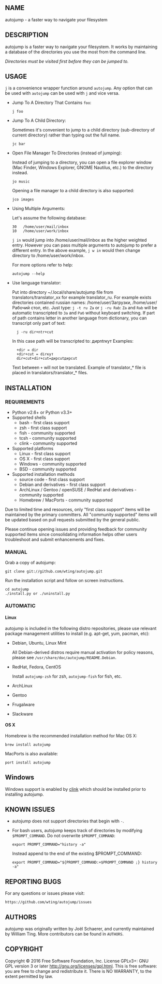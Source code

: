 NAME
----

autojump - a faster way to navigate your filesystem

DESCRIPTION
-----------

autojump is a faster way to navigate your filesystem. It works by
maintaining a database of the directories you use the most from the
command line.

*Directories must be visited first before they can be jumped to.*

USAGE
-----

`j` is a convenience wrapper function around `autojump`. Any option that
can be used with `autojump` can be used with `j` and vice versa.

-   Jump To A Directory That Contains `foo`:

        j foo

-   Jump To A Child Directory:

    Sometimes it's convenient to jump to a child directory
    (sub-directory of current directory) rather than typing out the
    full name.

        jc bar

-   Open File Manager To Directories (instead of jumping):

    Instead of jumping to a directory, you can open a file explorer
    window (Mac Finder, Windows Explorer, GNOME Nautilus, etc.) to the
    directory instead.

        jo music

    Opening a file manager to a child directory is also supported:

        jco images

-   Using Multiple Arguments:

    Let's assume the following database:

        30   /home/user/mail/inbox
        10   /home/user/work/inbox

    `j in` would jump into /home/user/mail/inbox as the higher
    weighted entry. However you can pass multiple arguments to autojump
    to prefer a different entry. In the above example, `j w in` would
    then change directory to /home/user/work/inbox.

    For more options refer to help:

        autojump --help

- Use language translator:

    Put into directory ~/.local/share/autojump file from translators/translator_xx
    for example translator_ru.
    For example exists directories contained russian names: /home/user/Загрузки, /home/user/Рабочий стол, etc.
    Just type: `j -t ru Za` or `j -ru Rab`: `Za` and `Rab` will be automatic transcripted to `За` and `Раб` without keyboard switching.
    If part of path contains letter in another language from dictionary, you can transcript only part of text:

        j -ru dir+ntr+cut

    In this case path will be transcripted to: дирntrкут
    Examples:

        +dir = dir
        +dir+cut = dirкут
        dir+cut+dir+cut=дирcutдирcut

    Text between `+` will not be translated.
    Example of translator_* file is placed in translators/translator_* files.

INSTALLATION
------------

### REQUIREMENTS

-   Python v2.6+ or Python v3.3+
-   Supported shells
    -   bash - first class support
    -   zsh - first class support
    -   fish - community supported
    -   tcsh - community supported
    -   clink - community supported
-   Supported platforms
    -   Linux - first class support
    -   OS X - first class support
    -   Windows - community supported
    -   BSD - community supported
-   Supported installation methods
    -   source code - first class support
    -   Debian and derivatives - first class support
    -   ArchLinux / Gentoo / openSUSE / RedHat and derivatives -
        community supported
    -   Homebrew / MacPorts - community supported

Due to limited time and resources, only "first class support" items will
be maintained by the primary committers. All "community supported" items
will be updated based on pull requests submitted by the general public.

Please continue opening issues and providing feedback for community
supported items since consolidating information helps other users
troubleshoot and submit enhancements and fixes.

### MANUAL

Grab a copy of autojump:

    git clone git://github.com/wting/autojump.git

Run the installation script and follow on screen instructions.

    cd autojump
    ./install.py or ./uninstall.py

### AUTOMATIC

#### Linux

autojump is included in the following distro repositories, please use
relevant package management utilities to install (e.g. apt-get, yum,
pacman, etc):

-   Debian, Ubuntu, Linux Mint

    All Debian-derived distros require manual activation for policy
    reasons, please see `/usr/share/doc/autojump/README.Debian`.

-   RedHat, Fedora, CentOS

    Install `autojump-zsh` for zsh, `autojump-fish` for fish, etc.

-   ArchLinux
-   Gentoo
-   Frugalware
-   Slackware

#### OS X

Homebrew is the recommended installation method for Mac OS X:

    brew install autojump

MacPorts is also available:

    port install autojump

Windows
-------

Windows support is enabled by [clink](https://mridgers.github.io/clink/)
which should be installed prior to installing autojump.

KNOWN ISSUES
------------

-   autojump does not support directories that begin with `-`.

-   For bash users, autojump keeps track of directories by modifying
    `$PROMPT_COMMAND`. Do not overwrite `$PROMPT_COMMAND`:

        export PROMPT_COMMAND="history -a"

    Instead append to the end of the existing \$PROMPT\_COMMAND:

        export PROMPT_COMMAND="${PROMPT_COMMAND:+$PROMPT_COMMAND ;} history -a"

REPORTING BUGS
--------------

For any questions or issues please visit:

    https://github.com/wting/autojump/issues

AUTHORS
-------

autojump was originally written by Joël Schaerer, and currently
maintained by William Ting. More contributors can be found in `AUTHORS`.

COPYRIGHT
---------

Copyright © 2016 Free Software Foundation, Inc. License GPLv3+: GNU GPL
version 3 or later <http://gnu.org/licenses/gpl.html>. This is free
software: you are free to change and redistribute it. There is NO
WARRANTY, to the extent permitted by law.

